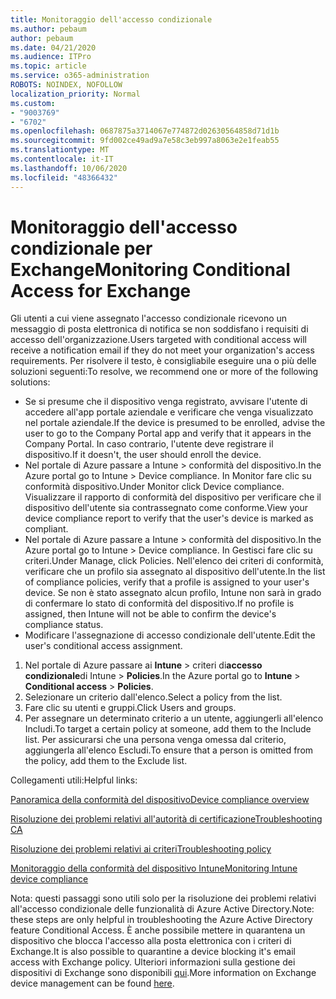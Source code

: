```yaml
---
title: Monitoraggio dell'accesso condizionale
ms.author: pebaum
author: pebaum
ms.date: 04/21/2020
ms.audience: ITPro
ms.topic: article
ms.service: o365-administration
ROBOTS: NOINDEX, NOFOLLOW
localization_priority: Normal
ms.custom:
- "9003769"
- "6702"
ms.openlocfilehash: 0687875a3714067e774872d02630564858d71d1b
ms.sourcegitcommit: 9fd002ce49ad9a7e58c3eb997a8063e2e1feab55
ms.translationtype: MT
ms.contentlocale: it-IT
ms.lasthandoff: 10/06/2020
ms.locfileid: "48366432"
---
```

# <a name="monitoring-conditional-access-for-exchange"></a><span data-ttu-id="5ce65-102">Monitoraggio dell'accesso condizionale per Exchange</span><span class="sxs-lookup"><span data-stu-id="5ce65-102">Monitoring Conditional Access for Exchange</span></span>

<span data-ttu-id="5ce65-103">Gli utenti a cui viene assegnato l'accesso condizionale ricevono un messaggio di posta elettronica di notifica se non soddisfano i requisiti di accesso dell'organizzazione.</span><span class="sxs-lookup"><span data-stu-id="5ce65-103">Users targeted with conditional access will receive a notification email if they do not meet your organization's access requirements.</span></span> <span data-ttu-id="5ce65-104">Per risolvere il testo, è consigliabile eseguire una o più delle soluzioni seguenti:</span><span class="sxs-lookup"><span data-stu-id="5ce65-104">To resolve, we recommend one or more of the following solutions:</span></span>

- <span data-ttu-id="5ce65-105">Se si presume che il dispositivo venga registrato, avvisare l'utente di accedere all'app portale aziendale e verificare che venga visualizzato nel portale aziendale.</span><span class="sxs-lookup"><span data-stu-id="5ce65-105">If the device is presumed to be enrolled, advise the user to go to the Company Portal app and verify that it appears in the Company Portal.</span></span> <span data-ttu-id="5ce65-106">In caso contrario, l'utente deve registrare il dispositivo.</span><span class="sxs-lookup"><span data-stu-id="5ce65-106">If it doesn't, the user should enroll the device.</span></span>
- <span data-ttu-id="5ce65-107">Nel portale di Azure passare a Intune > conformità del dispositivo.</span><span class="sxs-lookup"><span data-stu-id="5ce65-107">In the Azure portal go to Intune > Device compliance.</span></span> <span data-ttu-id="5ce65-108">In Monitor fare clic su conformità dispositivo.</span><span class="sxs-lookup"><span data-stu-id="5ce65-108">Under Monitor click Device compliance.</span></span> <span data-ttu-id="5ce65-109">Visualizzare il rapporto di conformità del dispositivo per verificare che il dispositivo dell'utente sia contrassegnato come conforme.</span><span class="sxs-lookup"><span data-stu-id="5ce65-109">View your device compliance report to verify that the user's device is marked as compliant.</span></span>
- <span data-ttu-id="5ce65-110">Nel portale di Azure passare a Intune > conformità del dispositivo.</span><span class="sxs-lookup"><span data-stu-id="5ce65-110">In the Azure portal go to Intune > Device compliance.</span></span> <span data-ttu-id="5ce65-111">In Gestisci fare clic su criteri.</span><span class="sxs-lookup"><span data-stu-id="5ce65-111">Under Manage, click Policies.</span></span> <span data-ttu-id="5ce65-112">Nell'elenco dei criteri di conformità, verificare che un profilo sia assegnato al dispositivo dell'utente.</span><span class="sxs-lookup"><span data-stu-id="5ce65-112">In the list of compliance policies, verify that a profile is assigned to your user's device.</span></span> <span data-ttu-id="5ce65-113">Se non è stato assegnato alcun profilo, Intune non sarà in grado di confermare lo stato di conformità del dispositivo.</span><span class="sxs-lookup"><span data-stu-id="5ce65-113">If no profile is assigned, then Intune will not be able to confirm the device's compliance status.</span></span>
- <span data-ttu-id="5ce65-114">Modificare l'assegnazione di accesso condizionale dell'utente.</span><span class="sxs-lookup"><span data-stu-id="5ce65-114">Edit the user's conditional access assignment.</span></span>

1. <span data-ttu-id="5ce65-115">Nel portale di Azure passare ai **Intune**  >  criteri di**accesso condizionale**di Intune  >  **Policies**.</span><span class="sxs-lookup"><span data-stu-id="5ce65-115">In the Azure portal go to **Intune** > **Conditional access** > **Policies**.</span></span>
2. <span data-ttu-id="5ce65-116">Selezionare un criterio dall'elenco.</span><span class="sxs-lookup"><span data-stu-id="5ce65-116">Select a policy from the list.</span></span>
3. <span data-ttu-id="5ce65-117">Fare clic su utenti e gruppi.</span><span class="sxs-lookup"><span data-stu-id="5ce65-117">Click Users and groups.</span></span>
4. <span data-ttu-id="5ce65-118">Per assegnare un determinato criterio a un utente, aggiungerli all'elenco Includi.</span><span class="sxs-lookup"><span data-stu-id="5ce65-118">To target a certain policy at someone, add them to the Include list.</span></span> <span data-ttu-id="5ce65-119">Per assicurarsi che una persona venga omessa dal criterio, aggiungerla all'elenco Escludi.</span><span class="sxs-lookup"><span data-stu-id="5ce65-119">To ensure that a person is omitted from the policy, add them to the Exclude list.</span></span>

<span data-ttu-id="5ce65-120">Collegamenti utili:</span><span class="sxs-lookup"><span data-stu-id="5ce65-120">Helpful links:</span></span>

[<span data-ttu-id="5ce65-121">Panoramica della conformità del dispositivo</span><span class="sxs-lookup"><span data-stu-id="5ce65-121">Device compliance overview</span></span>](https://docs.microsoft.com/intune/device-compliance-get-started)

[<span data-ttu-id="5ce65-122">Risoluzione dei problemi relativi all'autorità di certificazione</span><span class="sxs-lookup"><span data-stu-id="5ce65-122">Troubleshooting CA</span></span>](https://docs.microsoft.com/intune/troubleshoot-conditional-access)

[<span data-ttu-id="5ce65-123">Risoluzione dei problemi relativi ai criteri</span><span class="sxs-lookup"><span data-stu-id="5ce65-123">Troubleshooting policy</span></span>](https://docs.microsoft.com/intune/troubleshoot-policies-in-microsoft-intune)

[<span data-ttu-id="5ce65-124">Monitoraggio della conformità del dispositivo Intune</span><span class="sxs-lookup"><span data-stu-id="5ce65-124">Monitoring Intune device compliance</span></span>](https://docs.microsoft.com/intune/compliance-policy-monitor)

<span data-ttu-id="5ce65-125">Nota: questi passaggi sono utili solo per la risoluzione dei problemi relativi all'accesso condizionale delle funzionalità di Azure Active Directory.</span><span class="sxs-lookup"><span data-stu-id="5ce65-125">Note: these steps are only helpful in troubleshooting the Azure Active Directory feature Conditional Access.</span></span> <span data-ttu-id="5ce65-126">È anche possibile mettere in quarantena un dispositivo che blocca l'accesso alla posta elettronica con i criteri di Exchange.</span><span class="sxs-lookup"><span data-stu-id="5ce65-126">It is also possible to quarantine a device blocking it's email access with Exchange policy.</span></span> <span data-ttu-id="5ce65-127">Ulteriori informazioni sulla gestione dei dispositivi di Exchange sono disponibili [qui](<https://docs.microsoft.com/previous-versions/office/exchange-server-2010/ff959225(v=exchg.141>).</span><span class="sxs-lookup"><span data-stu-id="5ce65-127">More information on Exchange device management can be found [here](<https://docs.microsoft.com/previous-versions/office/exchange-server-2010/ff959225(v=exchg.141>).</span></span>
